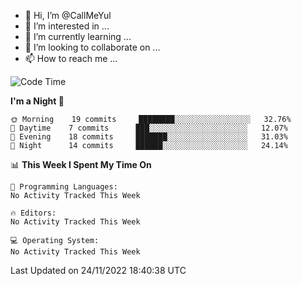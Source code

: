 - 👋 Hi, I’m @CallMeYul
- 👀 I’m interested in ...
- 🌱 I’m currently learning ...
- 💞️ I’m looking to collaborate on ...
- 📫 How to reach me ...

<!---
CallMeYul/CallMeYul is a ✨ special ✨ repository because its `README.md` (this file) appears on your GitHub profile.
You can click the Preview link to take a look at your changes.
--->

<!--START_SECTION:waka-->
![Code Time](http://img.shields.io/badge/Code%20Time-43%20hrs%207%20mins-blue)

**I'm a Night 🦉** 

```text
🌞 Morning    19 commits     ████████░░░░░░░░░░░░░░░░░   32.76% 
🌆 Daytime    7 commits      ███░░░░░░░░░░░░░░░░░░░░░░   12.07% 
🌃 Evening    18 commits     ███████░░░░░░░░░░░░░░░░░░   31.03% 
🌙 Night      14 commits     ██████░░░░░░░░░░░░░░░░░░░   24.14%

```


📊 **This Week I Spent My Time On** 

```text
💬 Programming Languages: 
No Activity Tracked This Week

🔥 Editors: 
No Activity Tracked This Week

💻 Operating System: 
No Activity Tracked This Week

```


 Last Updated on 24/11/2022 18:40:38 UTC
<!--END_SECTION:waka-->
